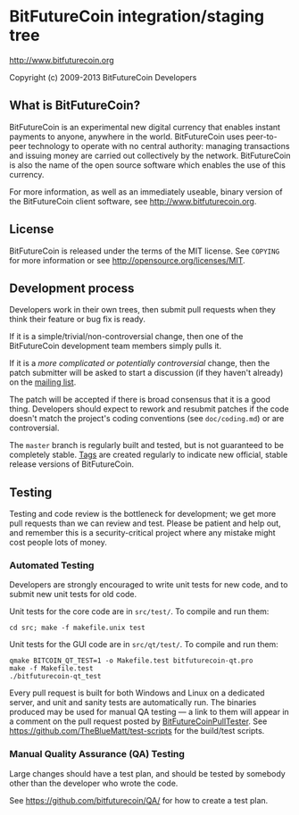 BitFutureCoin integration/staging tree
================================

http://www.bitfuturecoin.org

Copyright (c) 2009-2013 BitFutureCoin Developers

What is BitFutureCoin?
----------------

BitFutureCoin is an experimental new digital currency that enables instant payments to
anyone, anywhere in the world. BitFutureCoin uses peer-to-peer technology to operate
with no central authority: managing transactions and issuing money are carried
out collectively by the network. BitFutureCoin is also the name of the open source
software which enables the use of this currency.

For more information, as well as an immediately useable, binary version of
the BitFutureCoin client software, see http://www.bitfuturecoin.org.

License
-------

BitFutureCoin is released under the terms of the MIT license. See `COPYING` for more
information or see http://opensource.org/licenses/MIT.

Development process
-------------------

Developers work in their own trees, then submit pull requests when they think
their feature or bug fix is ready.

If it is a simple/trivial/non-controversial change, then one of the BitFutureCoin
development team members simply pulls it.

If it is a *more complicated or potentially controversial* change, then the patch
submitter will be asked to start a discussion (if they haven't already) on the
[mailing list](http://sourceforge.net/mailarchive/forum.php?forum_name=bitfuturecoin-development).

The patch will be accepted if there is broad consensus that it is a good thing.
Developers should expect to rework and resubmit patches if the code doesn't
match the project's coding conventions (see `doc/coding.md`) or are
controversial.

The `master` branch is regularly built and tested, but is not guaranteed to be
completely stable. [Tags](https://github.com/bitfuturecoin/bitfuturecoin/tags) are created
regularly to indicate new official, stable release versions of BitFutureCoin.

Testing
-------

Testing and code review is the bottleneck for development; we get more pull
requests than we can review and test. Please be patient and help out, and
remember this is a security-critical project where any mistake might cost people
lots of money.

### Automated Testing

Developers are strongly encouraged to write unit tests for new code, and to
submit new unit tests for old code.

Unit tests for the core code are in `src/test/`. To compile and run them:

    cd src; make -f makefile.unix test

Unit tests for the GUI code are in `src/qt/test/`. To compile and run them:

    qmake BITCOIN_QT_TEST=1 -o Makefile.test bitfuturecoin-qt.pro
    make -f Makefile.test
    ./bitfuturecoin-qt_test

Every pull request is built for both Windows and Linux on a dedicated server,
and unit and sanity tests are automatically run. The binaries produced may be
used for manual QA testing — a link to them will appear in a comment on the
pull request posted by [BitFutureCoinPullTester](https://github.com/BitFutureCoinPullTester). See https://github.com/TheBlueMatt/test-scripts
for the build/test scripts.

### Manual Quality Assurance (QA) Testing

Large changes should have a test plan, and should be tested by somebody other
than the developer who wrote the code.

See https://github.com/bitfuturecoin/QA/ for how to create a test plan.
